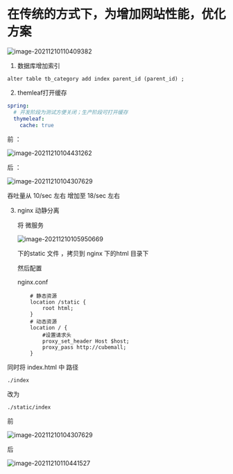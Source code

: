 # 在传统的方式下，为增加网站性能，优化方案

![image-20211210110409382](C:\Users\96217\AppData\Roaming\Typora\typora-user-images\image-20211210110409382.png)

1. 数据库增加索引 
```shell
alter table tb_category add index parent_id (parent_id) ;
```
2. themleaf打开缓存
```yaml
spring:
  # 开发阶段为测试方便关闭；生产阶段可打开缓存
  thymeleaf:
    cache: true
```
前 ：

![image-20211210104431262](C:\Users\96217\AppData\Roaming\Typora\typora-user-images\image-20211210104431262.png)

后 ：



![image-20211210104307629](C:\Users\96217\AppData\Roaming\Typora\typora-user-images\image-20211210104307629.png)

吞吐量从 10/sec 左右   增加至   18/sec 左右



3. nginx 动静分离

   将 微服务

   ![image-20211210105950669](C:\Users\96217\AppData\Roaming\Typora\typora-user-images\image-20211210105950669.png)

   下的static 文件 ，拷贝到 nginx 下的html 目录下

   然后配置

   nginx.conf 

   ```shell
       # 静态资源
       location /static {
           root html;
       }
       # 动态资源
       location / {
           #设置请求头
           proxy_set_header Host $host;     
           proxy_pass http://cubemall;
       }
   ```



同时将 index.html 中 路径  

`./index`

改为

`./static/index`

前

![image-20211210104307629](C:\Users\96217\AppData\Roaming\Typora\typora-user-images\image-20211210104307629.png)



后

![image-20211210110441527](C:\Users\96217\AppData\Roaming\Typora\typora-user-images\image-20211210110441527.png)